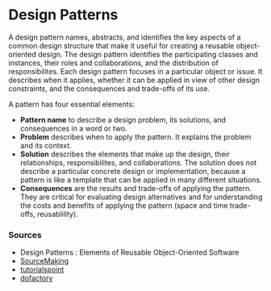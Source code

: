 # Design Patterns

A design pattern names, abstracts, and identifies the key aspects of a common design structure that make it useful for creating a reusable object-oriented design. The design pattern identifies the participating classes and instances, their roles and collaborations, and the distribution of responsibilites. Each design pattern focuses in a particular object or issue. It describes when it applies, whether it can be applied in view of other design constraints, and the consequences and trade-offs of its use.

A pattern has four essential elements:
- **Pattern name** to describe a design problem, its solutions, and consequences in a word or two.
- **Problem** describes when to apply the pattern. It explains the problem and its context.
- **Solution** describes the elements that make up the design, their relationships, responsibilites, and collaborations. The solution does not describe a particular concrete design or implementation, because a pattern is like a template that can be applied in many different situations.
- **Consequences** are the results and trade-offs of applying the pattern. They are critical for evaluating design alternatives and for understanding the costs and benefits of applying the pattern (space and time trade-offs, reusablility).

### Sources
- Design Patterns : Elements of Reusable Object-Oriented Software
- [SourceMaking](https://sourcemaking.com/design_patterns)
- [tutorialspoint](https://www.tutorialspoint.com/design_pattern/index.htm)
- [dofactory](http://www.dofactory.com/net/design-patterns)
